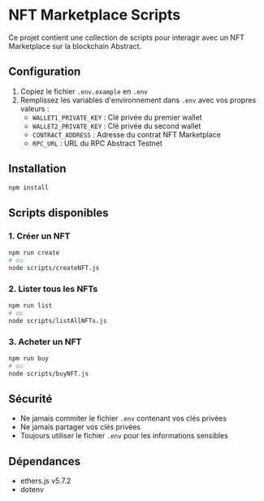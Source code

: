 # NFT Marketplace Scripts

Ce projet contient une collection de scripts pour interagir avec un NFT Marketplace sur la blockchain Abstract.

## Configuration

1. Copiez le fichier `.env.example` en `.env`
2. Remplissez les variables d'environnement dans `.env` avec vos propres valeurs :
   - `WALLET1_PRIVATE_KEY` : Clé privée du premier wallet
   - `WALLET2_PRIVATE_KEY` : Clé privée du second wallet
   - `CONTRACT_ADDRESS` : Adresse du contrat NFT Marketplace
   - `RPC_URL` : URL du RPC Abstract Testnet

## Installation

```bash
npm install
```

## Scripts disponibles

### 1. Créer un NFT
```bash
npm run create
# ou
node scripts/createNFT.js
```

### 2. Lister tous les NFTs
```bash
npm run list
# ou
node scripts/listAllNFTs.js
```

### 3. Acheter un NFT
```bash
npm run buy
# ou
node scripts/buyNFT.js
```

## Sécurité

- Ne jamais commiter le fichier `.env` contenant vos clés privées
- Ne jamais partager vos clés privées
- Toujours utiliser le fichier `.env` pour les informations sensibles

## Dépendances

- ethers.js v5.7.2
- dotenv
